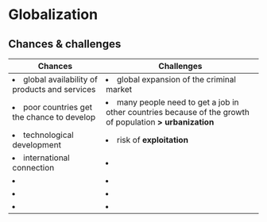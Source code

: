 # Globalization

## Chances & challenges

| Chances | Challenges |
| --- | --- |
| <li>global availability of products and services</li> | <li>global expansion of the criminal market</li> |
| <li>poor countries get the chance to develop</li> | <li>many people need to get a job in other countries because of the growth of population **> urbanization**</li> |
| <li>technological development</li> | <li>risk of **exploitation**</li> |
| <li>international connection</li> | <li></li> |
| <li></li> | <li></li> |
| <li></li> | <li></li> |
| <li></li> | <li></li> |


<!--stackedit_data:
eyJoaXN0b3J5IjpbMTg2ODg1MzU1MF19
-->